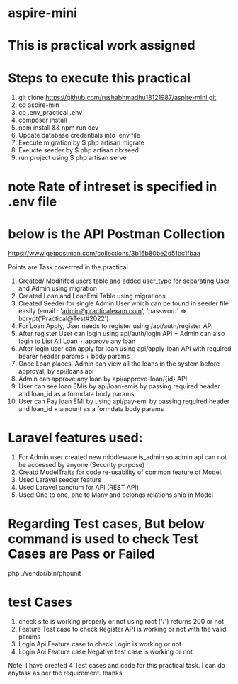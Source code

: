 # aspire-mini
# This is practical work assigned

# Steps to execute this practical
1. git clone https://github.com/rushabhmadhu18121987/aspire-mini.git
2. cd aspire-min
3. cp .env_practical .env
4. composer install
5. npm install && npm run dev
6. Update database credentials into .env file
7. Execute migration by $ php artisan migrate
8. Exeucte seeder by $ php artisan db:seed
9. run project using $ php artisan serve

# note Rate of intreset is specified in .env file

# below is the API Postman Collection
https://www.getpostman.com/collections/3b16b80be2d51bc1fbaa

Points are Task coverrred in the practical
1. Created/ Modififed users table and added user_type for separating User and Admin using migration
2. Created Loan and LoanEmi Table using migrations
3. Created Seeder for single Admin User which can be found in seeder file easily 
    (email : 'admin@practicalexam.com', 'password' => bcrypt('Practical@Test#2022')
4. For Loan Apply, User needs to register using /api/auth/register API
5. After register User can login using api/auth/login API + Admin can also login to List All Loan + approve any loan
6. After login user can apply for loan using api/apply-loan API with required bearer header params + body params
7. Once Loan places, Admin can view all the loans in the system before approval, by api/loans api
8. Admin can approve any loan by api/approve-loan/{id} API
9. User can see loan EMis by api/loan-emis by passing required header and loan_id as a formdata body params
10. User can Pay loan EMI by using api/pay-emi by passing required header and loan_id + amount as a formdata body params

# Laravel features used:
1. For Admin user created new middleware is_admin so admin api can not be accessed by anyone (Security purpose)
2. Creatd ModelTraits for code re-usability of common feature of Model.
3. Used Laravel seeder feature
4. Used Laravel sanctum for API (REST API)
5. Used One to one, one to Many and belongs relations ship in Model

# Regarding Test cases, But below command is used to check Test Cases are Pass or Failed
php ./vendor/bin/phpunit

# test Cases
1. check site is working properly or not using root ('/') returns 200 or not
2. Feature Test case to check Register API is working or not with the valid params
3. Login Api Feature case to check Login is working or not
4. Login Aoi Feature case Negative test case is working or not.

Note: I have created 4 Test cases and code for this practical task. I can do anytask as per the requirement. thanks

